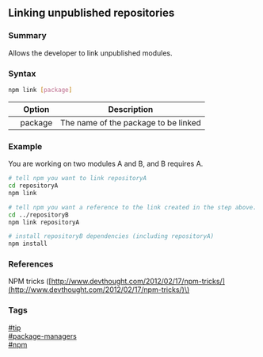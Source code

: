 ## Linking unpublished repositories

### Summary
Allows the developer to link unpublished modules. 

### Syntax
```bash
npm link [package]
```

|       | Option  | Description                          |
| :---: | ------- | ------------------------------------ |
|       | package | The name of the package to be linked |

### Example
You are working on two modules A and B, and B requires A.  

```bash
# tell npm you want to link repositoryA
cd repositoryA
npm link

# tell npm you want a reference to the link created in the step above.
cd ../repositoryB
npm link repositoryA

# install repositoryB dependencies (including repositoryA)
npm install
```

### References
NPM tricks \([http://www.devthought.com/2012/02/17/npm-tricks/](http://www.devthought.com/2012/02/17/npm-tricks/)\)

### Tags
[#tip](../../tips.md)  
[#package-managers](../package-managers.md)  
[#npm](npm.md)